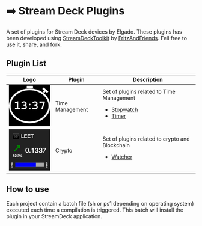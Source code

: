 # ➡️ Stream Deck Plugins

A set of plugins for Stream Deck devices by Elgado. These plugins has been developed using [StreamDeckToolkit](https://github.com/FritzAndFriends/StreamDeckToolkit) by [FritzAndFriends](https://github.com/FritzAndFriends). Fell free to use it, share, and fork.

## Plugin List

| Logo        | Plugin      | Description |
| ----------- | ----------- | ----------- |
| ![TimeManagement](/docs/medias/timemanagement_plugin.png) | Time Management | Set of plugins related to Time Management <ul><li>[Stopwatch](/docs/TimeManagement/Stopwatch.md)</li><li>[Timer](/docs/TimeManagement/Timer.md)</li></ul> |
| ![Crypto](/docs/medias/crypto_plugin.png)  | Crypto | Set of plugins related to crypto and Blockchain <ul><li>[Watcher](/docs/Crypto/Watcher.md)</li></ul> |

## How to use

Each project contain a batch file (sh or ps1 depending on operating system) executed each time a compilation is triggered. This batch will install the plugin in your StreamDeck application.